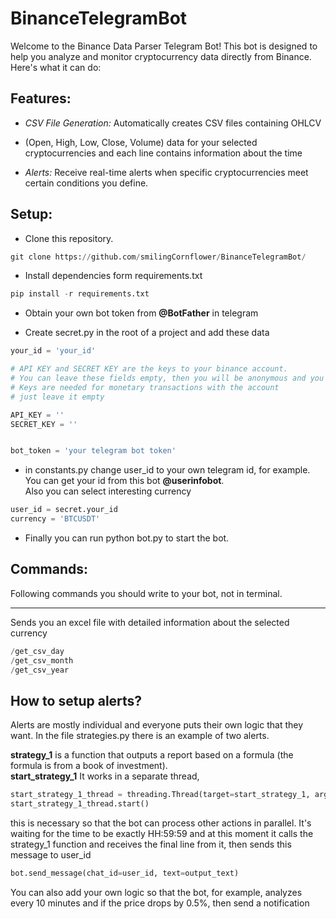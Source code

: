 # BinanceTelegramBot
Welcome to the Binance Data Parser Telegram Bot!
This bot is designed to help you analyze and monitor cryptocurrency data directly from Binance. Here's what it can do:
## Features:
- *CSV File Generation:* Automatically creates CSV files containing OHLCV 
- (Open, High, Low, Close, Volume) data for your selected cryptocurrencies and each line contains information about the time


- *Alerts:* Receive real-time alerts when specific cryptocurrencies meet certain conditions you define.

## Setup:
- Clone this repository.
```python
git clone https://github.com/smilingCornflower/BinanceTelegramBot/
```

- Install dependencies form requirements.txt
```python
pip install -r requirements.txt
```

- Obtain your own bot token from **@BotFather** in telegram


- Create secret.py in the root of a project and add these data
```python
your_id = 'your_id'

# API KEY and SECRET KEY are the keys to your binance account.
# You can leave these fields empty, then you will be anonymous and you will still be able to make requests to the binance api.
# Keys are needed for monetary transactions with the account
# just leave it empty

API_KEY = ''
SECRET_KEY = ''


bot_token = 'your telegram bot token'
```
- in constants.py change user_id to your own telegram id, for example. You can get your id from this bot **@userinfobot**.  
Also you can select interesting currency 
```python
user_id = secret.your_id
currency = 'BTCUSDT'
```

- Finally you can run python bot.py to start the bot.


## Commands:

Following commands you should write to your bot, not in terminal.
___ 
Sends you an excel file with detailed information about the selected currency

```python
/get_csv_day
/get_csv_month
/get_csv_year
```

## How to setup alerts?
Alerts are mostly individual and everyone puts their own logic that they want.
In the file strategies.py there is an example of two alerts.


**strategy_1** is a function that outputs a report based on a formula (the formula is from a book of investment).   
**start_strategy_1** It works in a separate thread, 
```python
start_strategy_1_thread = threading.Thread(target=start_strategy_1, args=[currency])
start_strategy_1_thread.start()
```
this is necessary so that the bot can process other actions in parallel. 
It's waiting for the time to be exactly HH:59:59 and at this moment it calls the strategy_1 function 
and receives the final line from it, then sends this message to user_id
```python
bot.send_message(chat_id=user_id, text=output_text)
```
You can also add your own logic so that the bot, 
for example, analyzes every 10 minutes and if the price drops by 0.5%, then send a notification
